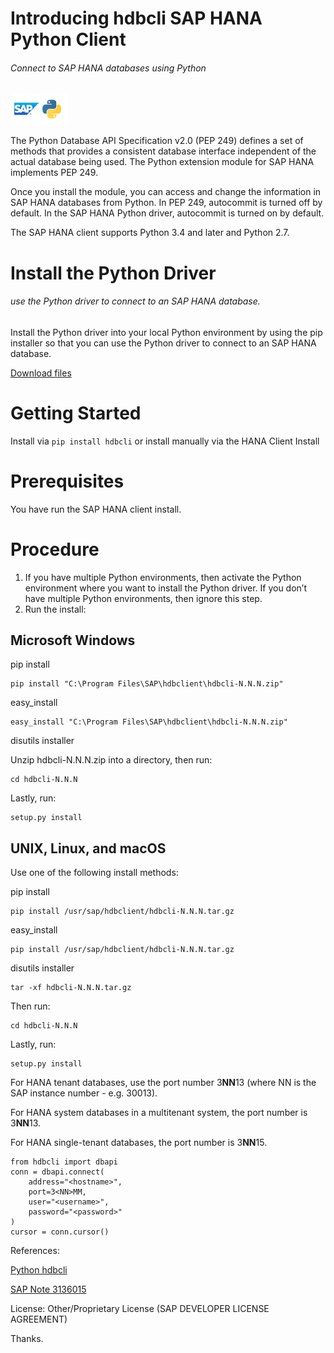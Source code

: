 # Introducing hdbcli SAP HANA Python Client
###### Connect to SAP HANA databases using Python

![](https://github.com/yasinnaal/hdbcli/blob/main/doc-img/logo-sap-python.png)

The Python Database API Specification v2.0 (PEP 249) defines a set of methods that provides a consistent database interface independent of the actual database being used. The Python extension module for SAP HANA implements PEP 249.

Once you install the module, you can access and change the information in SAP HANA databases from Python. In PEP 249, autocommit is turned off by default. In the SAP HANA Python driver, autocommit is turned on by default.

The SAP HANA client supports Python 3.4 and later and Python 2.7.

# Install the Python Driver
###### use the Python driver to connect to an SAP HANA database.
Install the Python driver into your local Python environment by using the pip installer so that you can use the Python driver to connect to an SAP HANA database.

[Download files](https://pypi.org/project/hdbcli/#files)

# Getting Started

Install via ```pip install hdbcli``` or install manually via the HANA Client Install

# Prerequisites
You have run the SAP HANA client install.

# Procedure
1) If you have multiple Python environments, then activate the Python environment where you want to install the Python driver. If you don’t have multiple Python environments, then ignore this step.
2) Run the install:


## Microsoft Windows	

pip install
```
pip install "C:\Program Files\SAP\hdbclient\hdbcli-N.N.N.zip"
```

easy_install
```
easy_install "C:\Program Files\SAP\hdbclient\hdbcli-N.N.N.zip"
```

disutils installer

Unzip hdbcli-N.N.N.zip into a directory, then run:
```
cd hdbcli-N.N.N
```

Lastly, run:

```
setup.py install
```
   

## UNIX, Linux, and macOS
Use one of the following install methods:

pip install
```
pip install /usr/sap/hdbclient/hdbcli-N.N.N.tar.gz
```

easy_install
```
pip install /usr/sap/hdbclient/hdbcli-N.N.N.tar.gz
```

disutils installer
```
tar -xf hdbcli-N.N.N.tar.gz
```

Then run:
```
cd hdbcli-N.N.N
```

Lastly, run:
```
setup.py install
```

For HANA tenant databases, use the port number 3**NN**13 (where NN is the SAP instance number - e.g. 30013).

For HANA system databases in a multitenant system, the port number is 3**NN**13.

For HANA single-tenant databases, the port number is 3**NN**15.

```
from hdbcli import dbapi
conn = dbapi.connect(
    address="<hostname>",
    port=3<NN>MM,
    user="<username>",
    password="<password>"
)
cursor = conn.cursor()
```

References:

[Python hdbcli](https://pypi.org/project/hdbcli/)

[SAP Note 3136015](https://help.sap.com/docs/link-disclaimer?site=https://launchpad.support.sap.com/#/notes/3136015)

License: Other/Proprietary License (SAP DEVELOPER LICENSE AGREEMENT)

Thanks.








